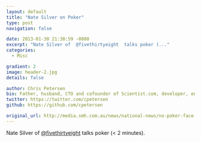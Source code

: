 ```yaml
---
layout: default
title: "Nate Silver on Poker"
type: post
navigation: false

date: 2013-01-30 21:30:59 -0800
excerpt: "Nate Silver of  @fivethirtyeight  talks poker (..."
categories:
  - Misc

gradient: 2
image: header-2.jpg
details: false

author: Chris Petersen
bio: Father, husband, CTO and cofounder of Scientist.com, developer, entrepreneur and technologist.
twitter: https://twitter.com/cpetersen
github: https://github.com/cpetersen

original_url: http://media.smh.com.au/news/national-news/no-poker-face-nate-silvers-card-playing-secrets-3987374.html
---
```



Nate Silver of  [@fivethirtyeight](https://twitter.com/fivethirtyeight)  talks poker (< 2 minutes). 

 
